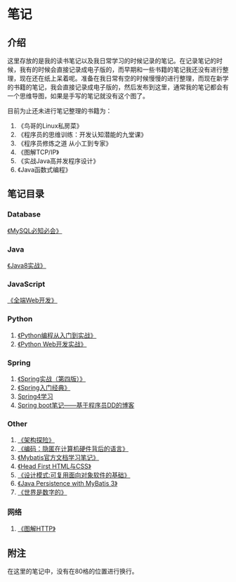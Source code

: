 # 笔记

## 介绍

这里存放的是我的读书笔记以及我日常学习的时候记录的笔记。在记录笔记的时候，我有的时候会直接记录成电子版的，而早期和一些书籍的笔记我还没有进行整理，现在还在纸上呆着呢。准备在我日常有空的时候慢慢的进行整理，而现在新学的书籍的笔记，我会直接记录成电子版的，然后发布到这里，通常我的笔记都会有一个思维导图，如果是手写的笔记就没有这个图了。

目前为止还未进行笔记整理的书籍为：

1. 《鸟哥的Linux私房菜》
2. 《程序员的思维训练：开发认知潜能的九堂课》
3. 《程序员修炼之道 从小工到专家》
4. 《图解TCP/IP》
5. 《实战Java高并发程序设计》
6. 《Java函数式编程》

## 笔记目录

### Database

[《MySQL必知必会》](/Database/MySQL必知必会.md)

### Java

[《Java8实战》](/Java/Java8实战.md)

### JavaScript

[《全端Web开发》](/JavaScript/全端web开发.md)

### Python

1. [《Python编程从入门到实战》](/Python/Python编程从入门到实战.md)
2. [《Python Web开发实战》](/Python/PythonWeb开发实战.md)

### Spring

1. [《Spring实战（第四版）》](/Spring/Spring实战（第四版）.md)
2. [《Spring入门经典》](/Spring/Spring入门经典.md)
3. [Spring4学习](/Spring/Spring4学习.md)
4. [Spring boot笔记——基于程序员DD的博客](Spring/Springboot.md)

### Other

1. [《架构探险》](/Other/架构探险.md)
2. [《编码：隐匿在计算机硬件背后的语言》](/Other/编码：隐匿字计算机硬件背后的语言.md)
3. [《Mybatis官方文档学习笔记》](/Other/Mybatis.md)
4. [《Head First HTML与CSS》](/Other/HeadFristHTMLAndCSS.md)
5. [《设计模式:可复用面向对象软件的基础》](/设计模式可复用面向对象软件的基础.md)
6. [《Java Persistence with MyBatis 3》](/Other/JavaPersistencewithMyBatis3.md)
7. [《世界是数字的》](/Other/世界是数字的.md)

### 网络

1. [《图解HTTP》](/network/图解HTTP.md)

## 附注

在这里的笔记中，没有在80格的位置进行换行。
